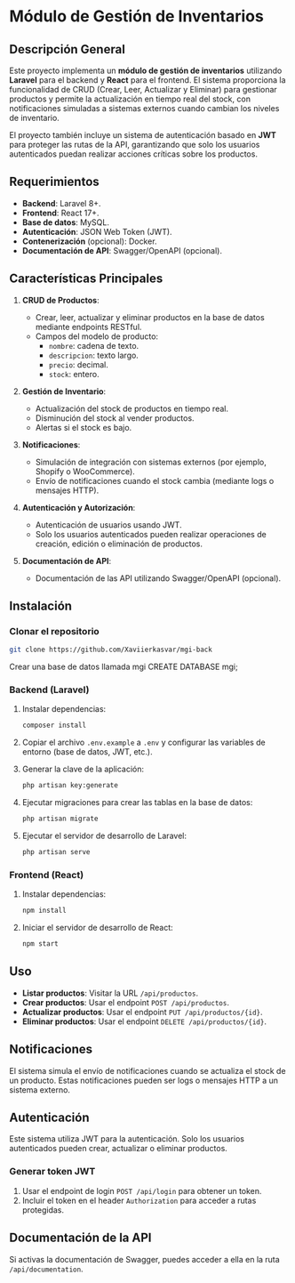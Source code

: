 # Módulo de Gestión de Inventarios

## Descripción General

Este proyecto implementa un **módulo de gestión de inventarios** utilizando **Laravel** para el backend y **React** para el frontend. El sistema proporciona la funcionalidad de CRUD (Crear, Leer, Actualizar y Eliminar) para gestionar productos y permite la actualización en tiempo real del stock, con notificaciones simuladas a sistemas externos cuando cambian los niveles de inventario.

El proyecto también incluye un sistema de autenticación basado en **JWT** para proteger las rutas de la API, garantizando que solo los usuarios autenticados puedan realizar acciones críticas sobre los productos.

## Requerimientos

-   **Backend**: Laravel 8+.
-   **Frontend**: React 17+.
-   **Base de datos**: MySQL.
-   **Autenticación**: JSON Web Token (JWT).
-   **Contenerización** (opcional): Docker.
-   **Documentación de API**: Swagger/OpenAPI (opcional).

## Características Principales

1. **CRUD de Productos**:

    - Crear, leer, actualizar y eliminar productos en la base de datos mediante endpoints RESTful.
    - Campos del modelo de producto:
        - `nombre`: cadena de texto.
        - `descripcion`: texto largo.
        - `precio`: decimal.
        - `stock`: entero.

2. **Gestión de Inventario**:

    - Actualización del stock de productos en tiempo real.
    - Disminución del stock al vender productos.
    - Alertas si el stock es bajo.

3. **Notificaciones**:

    - Simulación de integración con sistemas externos (por ejemplo, Shopify o WooCommerce).
    - Envío de notificaciones cuando el stock cambia (mediante logs o mensajes HTTP).

4. **Autenticación y Autorización**:
    - Autenticación de usuarios usando JWT.
    - Solo los usuarios autenticados pueden realizar operaciones de creación, edición o eliminación de productos.
5. **Documentación de API**:
    - Documentación de las API utilizando Swagger/OpenAPI (opcional).

## Instalación

### Clonar el repositorio

```bash
git clone https://github.com/Xaviierkasvar/mgi-back 
```
Crear una base de datos llamada mgi
CREATE DATABASE mgi;

### Backend (Laravel)

1. Instalar dependencias:

    ```bash
    composer install
    ```

2. Copiar el archivo `.env.example` a `.env` y configurar las variables de entorno (base de datos, JWT, etc.).

3. Generar la clave de la aplicación:

    ```bash
    php artisan key:generate
    ```

4. Ejecutar migraciones para crear las tablas en la base de datos:

    ```bash
    php artisan migrate
    ```

5. Ejecutar el servidor de desarrollo de Laravel:
    ```bash
    php artisan serve
    ```

### Frontend (React)

1. Instalar dependencias:

    ```bash
    npm install
    ```

2. Iniciar el servidor de desarrollo de React:
    ```bash
    npm start
    ```

## Uso

-   **Listar productos**: Visitar la URL `/api/productos`.
-   **Crear productos**: Usar el endpoint `POST /api/productos`.
-   **Actualizar productos**: Usar el endpoint `PUT /api/productos/{id}`.
-   **Eliminar productos**: Usar el endpoint `DELETE /api/productos/{id}`.

## Notificaciones

El sistema simula el envío de notificaciones cuando se actualiza el stock de un producto. Estas notificaciones pueden ser logs o mensajes HTTP a un sistema externo.

## Autenticación

Este sistema utiliza JWT para la autenticación. Solo los usuarios autenticados pueden crear, actualizar o eliminar productos.

### Generar token JWT

1. Usar el endpoint de login `POST /api/login` para obtener un token.
2. Incluir el token en el header `Authorization` para acceder a rutas protegidas.

## Documentación de la API

Si activas la documentación de Swagger, puedes acceder a ella en la ruta `/api/documentation`.
